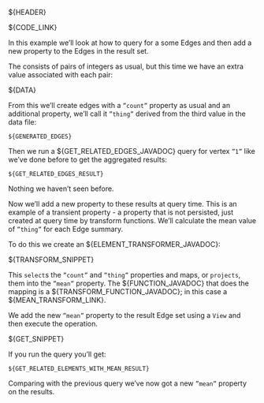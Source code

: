 ${HEADER}

${CODE_LINK}

In this example we’ll look at how to query for a some Edges and then add a new property to the Edges in the result set.

The consists of pairs of integers as usual, but this time we have an extra value associated with each pair:

${DATA}

From this we’ll create edges with a `”count”` property as usual and an additional property, we’ll call it `”thing”` derived from the third value in the data file:

```
${GENERATED_EDGES}
```

Then we run a ${GET_RELATED_EDGES_JAVADOC} query for vertex `”1”` like we’ve done before to get the aggregated results:

```
${GET_RELATED_EDGES_RESULT}
```

Nothing we haven’t seen before.

Now we’ll add a new property to these results at query time. This is an example of a transient property - a property that is not persisted, just created at query time by transform functions. We’ll calculate the mean value of `”thing”` for each Edge summary.

To do this we create an ${ELEMENT_TRANSFORMER_JAVADOC}:

${TRANSFORM_SNIPPET}

This `select`s the `”count”` and `”thing”` properties and maps, or `projects`, them into the `”mean”` property. The ${FUNCTION_JAVADOC} that does the mapping is a ${TRANSFORM_FUNCTION_JAVADOC}; in this case a ${MEAN_TRANSFORM_LINK}.

We add the new `”mean”` property to the result Edge set using a `View` and then execute the operation.

${GET_SNIPPET}

If you run the query you’ll get:

```
${GET_RELATED_ELEMENTS_WITH_MEAN_RESULT}
```

Comparing with the previous query we’ve now got a new `”mean”` property on the results.